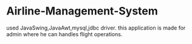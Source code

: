 # Airline-Management-System
used JavaSwing,JavaAwt,mysql,jdbc driver.
this application is made for admin where he can handles flight operations.

